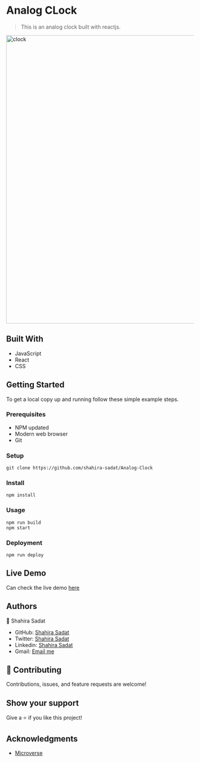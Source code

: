 # Analog CLock
> This is an analog clock built with reactjs.
<img width="774" alt="clock" src="https://user-images.githubusercontent.com/53530780/216576907-fe6f9fb8-c826-4e16-8ce6-24b1c3e708ed.png">

## Built With

- JavaScript
- React
- CSS
  
## Getting Started

To get a local copy up and running follow these simple example steps.

### Prerequisites

 - NPM updated
 - Modern web browser
 - Git
  
### Setup
    git clone https://github.com/shahira-sadat/Analog-Clock

### Install
    npm install

### Usage
    npm run build
    npm start

### Deployment
    npm run deploy


## Live Demo

Can check the live demo [here](https://63dce3926a3a60005d07ad71--lustrous-sprite-19d3b2.netlify.app/)


## Authors
👤 Shahira Sadat

- GitHub: [Shahira Sadat](https://github.com/shahira-sadat)
- Twitter: [Shahira Sadat](https://twitter.com/SadatShahira)
- Linkedin: [Shahira Sadat](https://www.linkedin.com/in/shahira-sadat-49b402199)
- Gmail: [Email me](shahira.sadat1@gmail.com)

## 🤝 Contributing
Contributions, issues, and feature requests are welcome!

## Show your support

Give a ⭐️ if you like this project!

## Acknowledgments

- [Microverse](https://www.microverse.org/)
